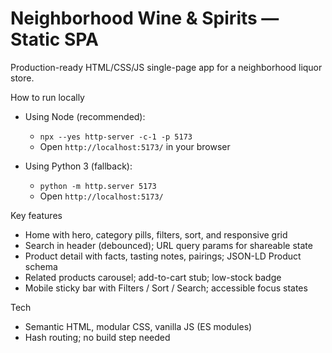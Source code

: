 # Neighborhood Wine & Spirits — Static SPA

Production-ready HTML/CSS/JS single-page app for a neighborhood liquor store.

How to run locally

- Using Node (recommended):
  - `npx --yes http-server -c-1 -p 5173`
  - Open `http://localhost:5173/` in your browser

- Using Python 3 (fallback):
  - `python -m http.server 5173`
  - Open `http://localhost:5173/`

Key features

- Home with hero, category pills, filters, sort, and responsive grid
- Search in header (debounced); URL query params for shareable state
- Product detail with facts, tasting notes, pairings; JSON-LD Product schema
- Related products carousel; add-to-cart stub; low-stock badge
- Mobile sticky bar with Filters / Sort / Search; accessible focus states

Tech

- Semantic HTML, modular CSS, vanilla JS (ES modules)
- Hash routing; no build step needed